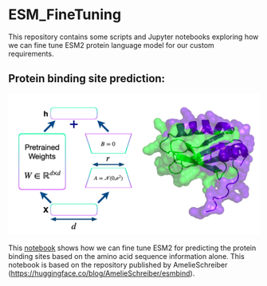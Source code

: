 # ESM_FineTuning
This repository contains some scripts and Jupyter notebooks exploring how we can fine tune ESM2 protein language model for our custom requirements.

## Protein binding site prediction:

![Alt text](./ESMBind_LoRA.png)

This [notebook](https://github.com/nidhinthomas-ai/ESM_FineTuning/blob/main/esm_binding_site_prediction.ipynb) shows how we can fine tune ESM2 for predicting the protein binding sites based on the amino acid sequence information alone. This notebook is based on the repository published by AmelieSchreiber (https://huggingface.co/blog/AmelieSchreiber/esmbind). 
